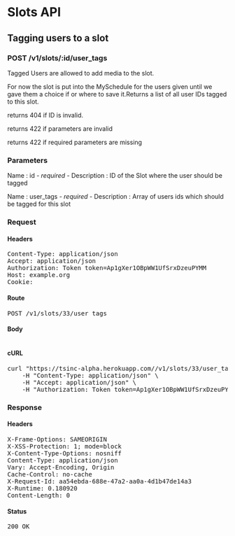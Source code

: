 # Slots API

## Tagging users to a slot

### POST /v1/slots/:id/user_tags

Tagged Users are allowed to add media to the slot.

For now the slot is put into the MySchedule for the users given until we gave them a choice if or where to save it.Returns a list of all user IDs tagged to this slot.

returns 404 if ID is invalid.

returns 422 if parameters are invalid

returns 422 if required parameters are missing

### Parameters

Name : id *- required -*
Description : ID of the Slot where the user should be tagged

Name : user_tags *- required -*
Description : Array of users ids which should be tagged for this slot

### Request

#### Headers

<pre>Content-Type: application/json
Accept: application/json
Authorization: Token token=Ap1gXer1OBpWW1UfSrxDzeuPYMM
Host: example.org
Cookie: </pre>

#### Route

<pre>POST /v1/slots/33/user_tags</pre>

#### Body
```javascript

```


#### cURL

<pre class="request">curl &quot;https://tsinc-alpha.herokuapp.com//v1/slots/33/user_tags&quot; -d &#39;{&quot;user_tags&quot;:[97,98,99]}&#39; -X POST \
	-H &quot;Content-Type: application/json&quot; \
	-H &quot;Accept: application/json&quot; \
	-H &quot;Authorization: Token token=Ap1gXer1OBpWW1UfSrxDzeuPYMM&quot;</pre>

### Response

#### Headers

<pre>X-Frame-Options: SAMEORIGIN
X-XSS-Protection: 1; mode=block
X-Content-Type-Options: nosniff
Content-Type: application/json
Vary: Accept-Encoding, Origin
Cache-Control: no-cache
X-Request-Id: aa54ebda-688e-47a2-aa0a-4d1b47de14a3
X-Runtime: 0.180920
Content-Length: 0</pre>

#### Status

<pre>200 OK</pre>

